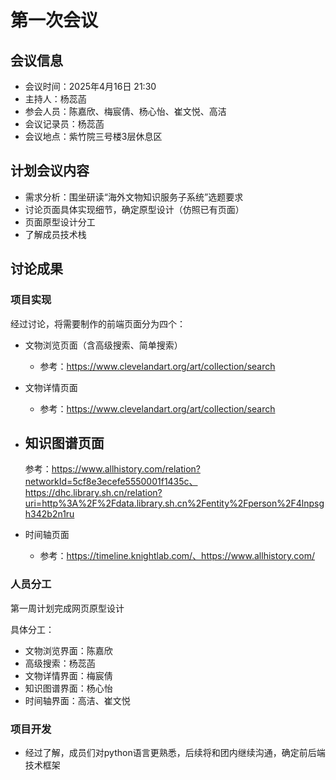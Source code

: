 # 第一次会议

## 会议信息

- 会议时间：2025年4月16日 21:30
- 主持人：杨蕊菡
- 参会人员：陈嘉欣、梅宸倩、杨心怡、崔文悦、高洁
- 会议记录员：杨蕊菡
- 会议地点：紫竹院三号楼3层休息区

## 计划会议内容

- 需求分析：围坐研读“海外文物知识服务子系统”选题要求
- 讨论页面具体实现细节，确定原型设计（仿照已有页面）
- 页面原型设计分工
- 了解成员技术栈

## 讨论成果

### 项目实现

经过讨论，将需要制作的前端页面分为四个：

- 文物浏览页面（含高级搜索、简单搜索）
    - 参考：https://www.clevelandart.org/art/collection/search
- 文物详情页面
    - 参考：https://www.clevelandart.org/art/collection/search

- 知识图谱页面
  -
  参考：https://www.allhistory.com/relation?networkId=5cf8e3ecefe5550001f1435c、https://dhc.library.sh.cn/relation?uri=http%3A%2F%2Fdata.library.sh.cn%2Fentity%2Fperson%2F4lnpsgh342b2n1ru

- 时间轴页面
    - 参考：https://timeline.knightlab.com/、https://www.allhistory.com/

### 人员分工

第一周计划完成网页原型设计

具体分工：

- 文物浏览界面：陈嘉欣
- 高级搜索：杨蕊菡
- 文物详情界面：梅宸倩
- 知识图谱界面：杨心怡
- 时间轴界面：高洁、崔文悦

### 项目开发

- 经过了解，成员们对python语言更熟悉，后续将和团内继续沟通，确定前后端技术框架
